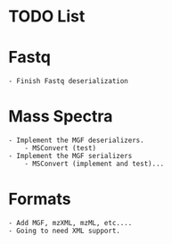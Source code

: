 # TODO List

# Fastq
    - Finish Fastq deserialization

# Mass Spectra
    - Implement the MGF deserializers.
        - MSConvert (test)
    - Implement the MGF serializers
        - MSConvert (implement and test)...

# Formats
    - Add MGF, mzXML, mzML, etc....
    - Going to need XML support.
